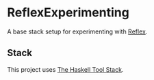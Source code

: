 # ReflexExperimenting
A base stack setup for experimenting with [Reflex](https://reflex-frp.org/).

## Stack
This project uses [The Haskell Tool Stack](https://docs.haskellstack.org/en/stable/README/).